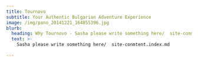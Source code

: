 ```yaml
---
title: Tournovo
subtitle: Your Authentic Bulgarian Adventure Experience
image: /img/pano_20141221_164855396.jpg
blurb:
  heading: Why Tournovo - Sasha please write something here/  site-conmtent.index.md?
  text: >-
    Sasha please write something here/  site-conmtent.index.md

---
```


